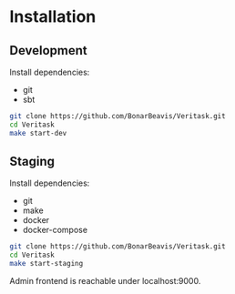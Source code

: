 # Installation

## Development
Install dependencies:
* git
* sbt

```bash
git clone https://github.com/BonarBeavis/Veritask.git
cd Veritask
make start-dev
```

## Staging
Install dependencies:
* git
* make
* docker
* docker-compose

```bash
git clone https://github.com/BonarBeavis/Veritask.git
cd Veritask
make start-staging
```
Admin frontend is reachable under localhost:9000.
